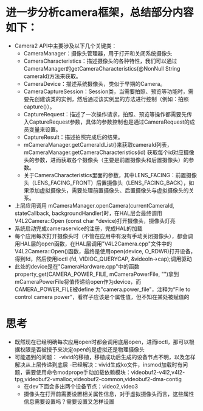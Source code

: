 # 进一步分析camera框架，总结部分内容如下：
- Camera2 API中主要涉及以下几个关键类：
  - CameraManager：摄像头管理器，用于打开和关闭系统摄像头
  - CameraCharacteristics：描述摄像头的各种特性，我们可以通过CameraManager的getCameraCharacteristics(@NonNull String cameraId)方法来获取。
  - CameraDevice：描述系统摄像头，类似于早期的Camera。
  - CameraCaptureSession：Session类，当需要拍照、预览等功能时，需要先创建该类的实例，然后通过该实例里的方法进行控制（例如：拍照 capture()）。
  - CaptureRequest：描述了一次操作请求，拍照、预览等操作都需要先传入CaptureRequest参数，具体的参数控制也是通过CameraRequest的成员变量来设置。
  - CaptureResult：描述拍照完成后的结果。
  - mCameraManager.getCameraIdList()来获取cameraId列表，mCameraManager.getCameraCharacteristics(id) 获取每个id对应摄像头的参数，进而获取各个摄像头（主要是前置摄像头和后置摄像头）的参数。
  - 关于CameraCharacteristics里面的参数，其中LENS_FACING：前置摄像头（LENS_FACING_FRONT）后置摄像头（LENS_FACING_BACK），如果添加虚拟摄像头，需要处理前置摄像头、后置摄像头与虚拟摄像头的关系。
- 上层应用调用 mCameraManager.openCamera(currentCameraId, stateCallback, backgroundHandler)时，在HAL层会最终调用V4L2Camera::Open (const char *device)打开摄像头，摄像头灯亮
- 系统启动完成cameraservice的注册，完成HAL的加载
- 每个应用每次打开摄像头时（不管在应用中有没有手动关闭摄像头），都会调用HAL层的open函数，在HAL层调用"V4L2Camera.cpp"文件中的V4L2Camera::Open()函数，最终是使用open(device, O_RDWR)打开设备，得到fd，然后使用ioctl (fd, VIDIOC_QUERYCAP, &videoIn->cap);调用驱动
- 此处的device是在"CameraHardware.cpp"中的函数property_get(CAMERA_POWER_FILE, mCameraPowerFile, "")拿到mCameraPowerFile将值传递给open作为device，而CAMERA_POWER_FILE被define 为"camera.power_file"，注释为“File to control camera power”，看样子应该是个属性值，但不知在某处被赋值的

# 思考
- 既然现在已经明确每次应用open时都会调用底层open，进而ioctl，那可以根据权限是否被授予来决定open的是虚拟还是物理摄像头
- 可能遇到的问题：
  -vivid的移植，移植成功后生成的设备节点不明，以及怎样解决从上层传递到底层
     -已经解决：vivid生成ko文件，insmod加载时有问题，需要使用命令modprope手动加载依赖模块：videobuf2-v4l2,v4l2-tpg,videobuf2-vmalloc,videobuf2-common,videobuf2-dma-contig
     - 在dev下面会多出两个设备节点：video2,video3
  - 摄像头在打开前需要设置相关属性信息，对于虚拟摄像头而言，这些属性信息需要设置吗？需要设置又怎样设置
